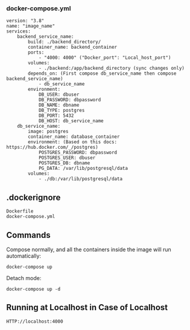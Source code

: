 ### docker-compose.yml
```
version: "3.8"
name: "image_name"
services:
    backend_service_name:
        build: ./backend_directory/
        container_name: backend_container
        ports:
            - "4000: 4000" ("Docker_port": "Local_host_port")
        volumes:
            - ./backend:/app/backend_directory (sync changes only)
        depends_on: (First compose db_service_name then compose backend_service_name)
            - db_service_name
        environment:
            DB_USER: dbuser
            DB_PASSWORD: dbpassword
            DB_NAME: dbname
            DB_TYPE: postgres
            DB_PORT: 5432
            DB_HOST: db_service_name
    db_service_name:
        image: postgres
        container_name: database_container
        environment: (Based on this docs: https://hub.docker.com/_/postgres)
            POSTGRES_PASSWORD: dbpassword
            POSTGRES_USER: dbuser
            POSTGRES_DB: dbname
            PG_DATA: /var/lib/postgresql/data
        volumes:
            - ./db:/var/lib/postgresql/data
```
## .dockerignore
```
Dockerfile
docker-compose.yml
```
## Commands
Compose normally, and all the containers inside the image will run automatically:
```
docker-compose up
```
Detach mode:
```
docker-compose up -d
```
## Running at Localhost in Case of Localhost
```
HTTP://localhost:4000
```

